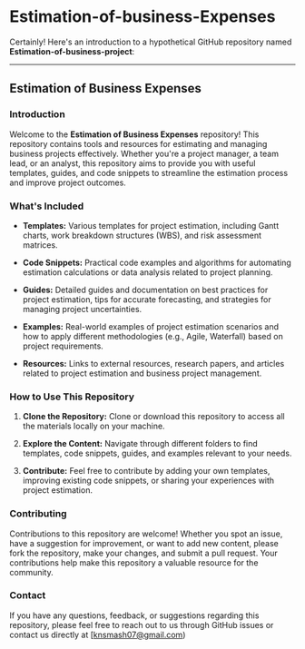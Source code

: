 # Estimation-of-business-Expenses
Certainly! Here's an introduction to a hypothetical GitHub repository named **Estimation-of-business-project**:

---

## Estimation of Business Expenses

### Introduction

Welcome to the **Estimation of Business Expenses** repository! This repository contains tools and resources for estimating and managing business projects effectively. Whether you're a project manager, a team lead, or an analyst, this repository aims to provide you with useful templates, guides, and code snippets to streamline the estimation process and improve project outcomes.

### What's Included

- **Templates:** Various templates for project estimation, including Gantt charts, work breakdown structures (WBS), and risk assessment matrices.
  
- **Code Snippets:** Practical code examples and algorithms for automating estimation calculations or data analysis related to project planning.
  
- **Guides:** Detailed guides and documentation on best practices for project estimation, tips for accurate forecasting, and strategies for managing project uncertainties.
  
- **Examples:** Real-world examples of project estimation scenarios and how to apply different methodologies (e.g., Agile, Waterfall) based on project requirements.
  
- **Resources:** Links to external resources, research papers, and articles related to project estimation and business project management.

### How to Use This Repository

1. **Clone the Repository:** Clone or download this repository to access all the materials locally on your machine.
   
2. **Explore the Content:** Navigate through different folders to find templates, code snippets, guides, and examples relevant to your needs.
   
3. **Contribute:** Feel free to contribute by adding your own templates, improving existing code snippets, or sharing your experiences with project estimation.

### Contributing

Contributions to this repository are welcome! Whether you spot an issue, have a suggestion for improvement, or want to add new content, please fork the repository, make your changes, and submit a pull request. Your contributions help make this repository a valuable resource for the community.

### Contact

If you have any questions, feedback, or suggestions regarding this repository, please feel free to reach out to us through GitHub issues or contact us directly at [knsmash07@gmail.com)
